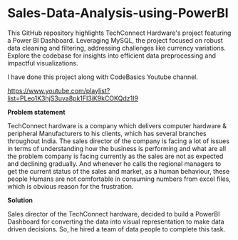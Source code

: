 # Sales-Data-Analysis-using-PowerBI
This GitHub repository highlights TechConnect Hardware's project featuring a Power BI Dashboard. Leveraging MySQL, the project focused on robust data cleaning and filtering, addressing challenges like currency variations. Explore the codebase for insights into efficient data preprocessing and impactful visualizations.

I have done this project along with CodeBasics Youtube channel. 

https://www.youtube.com/playlist?list=PLeo1K3hjS3uva8pk1FI3iK9kCOKQdz1I9

****Problem statement****

TechConnect hardware is a company which delivers computer hardware & peripheral Manufacturers to his clients, which has several branches throughout India. The sales director of the company is facing a lot of issues in terms of understanding how the business is performing and what are all the problem company is facing currently as the sales are not as expected and declining gradually. And whenever he calls the regional managers to get the current status of the sales and market, as a human behaviour, these people Humans are not comfortable in consuming numbers from excel files, which is obvious reason for the frustration.

**Solution**

Sales director of the TechConnect hardware, decided to build a PowerBI Dashboard for converting the data into visual representation to make data driven decisions. So, he hired a team of data people to complete this task.




